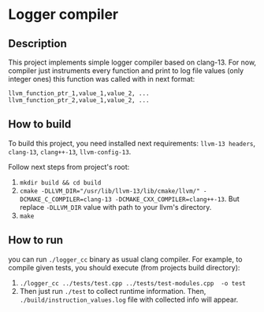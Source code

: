 # Logger compiler

## Description

This project implements simple logger compiler based on clang-13. 
For now, compiler just instruments every function and print to log file values (only integer ones) this function was called with in next format:

```csv
llvm_function_ptr_1,value_1,value_2, ...
llvm_function_ptr_2,value_1,value_2, ...
```

## How to build

To build this project, you need installed next requirements: `llvm-13 headers`, `clang-13`, `clang++-13`, `llvm-config-13`.

Follow next steps from project's root:
1. `mkdir build && cd build`
2. `cmake -DLLVM_DIR="/usr/lib/llvm-13/lib/cmake/llvm/" -DCMAKE_C_COMPILER=clang-13 -DCMAKE_CXX_COMPILER=clang++-13`. But replace `-DLLVM_DIR` value with path to your llvm's directory.
3. `make`

## How to run
you can run `./logger_cc` binary as usual clang compiler. For example, to compile given tests, you should execute (from projects build directory):
1. `./logger_cc ../tests/test.cpp ../tests/test-modules.cpp  -o test`
2. Then just run `./test` to collect runtime information. Then, `./build/instruction_values.log` file with collected info will appear.




